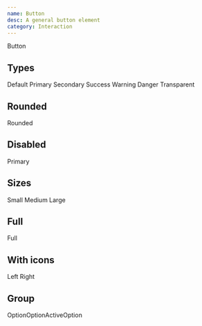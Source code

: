 ```yaml
---
name: Button
desc: A general button element
category: Interaction
---
```


<core-knobs  tab="props" element="core-button">
<core-button>Button</core-button>
</core-knobs>

## Types

<core-knobs hideTabs  element="core-button">
<core-button>Default</core-button>
<core-button type="primary">Primary</core-button>
<core-button type="secondary">Secondary</core-button>
<core-button type="success">Success</core-button>
<core-button type="warning">Warning</core-button>
<core-button type="danger">Danger</core-button>
<core-button type="transparent">Transparent</core-button>
</core-knobs>

## Rounded

<core-knobs hideTabs element="core-button">
<core-button rounded>Rounded</core-button>
</core-knobs>

## Disabled

<core-knobs hideTabs  element="core-button">
<core-button onclick="alert('hello')" disabled type="primary">Primary</core-button>
</core-knobs>

## Sizes

<core-knobs hideTabs  element="core-button">
<core-button size="sm">Small</core-button>
<core-button size="md">Medium</core-button>
<core-button size="lg">Large</core-button>
</core-knobs>

## Full

<core-knobs hideTabs  element="core-button">
<core-button full>Full</core-button>
</core-knobs>

## With icons

<core-knobs hideTabs  element="core-button">
<core-button>
  <i slot="start" class="gg-check"></i>
  Left
</core-button>
<core-button>
  <i slot="end" class="gg-danger"></i>
  Right
</core-button>
<core-button squared>
  <i class="gg-profile"></i>
</core-button>
</core-knobs>

## Group

<core-knobs hideTabs  element="core-button">
<style>
  .group {
    display: flex;
  }
  .group core-button {
    border-radius: 0;
  }
  .group core-button:first-of-type {
    border-top-left-radius: var(--core-border-radius-default);
    border-bottom-left-radius: var(--core-border-radius-default);
  }
  .group core-button:last-of-type {
    border-top-right-radius: var(--core-border-radius-default);
    border-bottom-right-radius: var(--core-border-radius-default);
  }
</style>
<div class="group">
  <core-button >Option</core-button>
  <core-button >Option</core-button>
  <core-button type="primary">Active</core-button>
  <core-button>Option</core-button>
</div>
</core-knobs>
